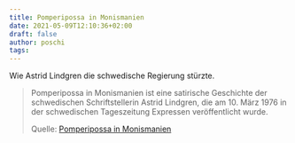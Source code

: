```yaml
---
title: Pomperipossa in Monismanien
date: 2021-05-09T12:10:36+02:00
draft: false
author: poschi
tags: 
---
```


Wie Astrid Lindgren die schwedische Regierung stürzte.

> Pomperipossa in Monismanien ist eine satirische Geschichte der schwedischen
> Schriftstellerin Astrid Lindgren, die am 10. März 1976 in der schwedischen
> Tageszeitung Expressen veröffentlicht wurde.
>
> Quelle: [Pomperipossa in Monismanien](https://de.wikipedia.org/wiki/Pomperipossa_in_Monismanien)
